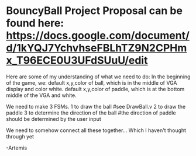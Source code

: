 # BouncyBall Project Proposal can be found here: https://docs.google.com/document/d/1kYQJ7YchvhseFBLhTZ9N2CPHmx_T96ECE0U3UFdSUuU/edit

Here are some of my understanding of what we need to do:
In the beginning of the game, we:
  default x,y,color of ball, which is in the middle of VGA display and color white.
  default x,y,color of paddle, which is at the bottom middle of the VGA and white.

We need to make 3 FSMs.
  1 to draw the ball #see DrawBall.v
  2 to draw the paddle
  3 to determine the direction of the ball #the direction of paddle should be determined by the user input

We need to somehow connect all these together... Which I haven't thought through yet

-Artemis
